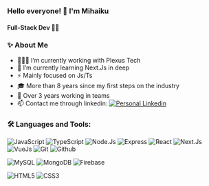 ### Hello everyone! 👋 I'm Mihaiku
#### Full-Stack Dev 👨‍💻

### ✨ About Me

-   👨🏽‍💻 I’m currently working with Plexus Tech
-   🌱 I’m currently learning Next.Js in deep
-   ⚡ Mainly focused on Js/Ts
-   🎓 More than 8 years since my first steps on the industry
-   👯 Over 3 years working in teams
-   📫 Contact me through linkedin: <a href="https://www.linkedin.com/in/jlbaquerinrojo/">![Personal Linkedin](https://img.shields.io/badge/Linkedin-blue?style=social&logo=Linkedin&link=https%3A%2F%2Fwww.linkedin.com%2Fin%2Fjlbaquerinrojo%2F)</a>

### 🛠️ Languages and Tools:
![JavaScript](https://img.shields.io/badge/JavaScript-grey?style=for-the-badge&logo=javascript)
![TypeScript](https://img.shields.io/badge/TypeScript-grey?style=for-the-badge&logo=TypeScript)
![Node.Js](https://img.shields.io/badge/NodeJs-grey?style=for-the-badge&logo=Node.js)
![Express](https://img.shields.io/badge/Express-grey?style=for-the-badge&logo=Express)
![React](https://img.shields.io/badge/React-grey?style=for-the-badge&logo=React)
![Next.Js](https://img.shields.io/badge/Next.Js-grey?style=for-the-badge&logo=Next.js)
![VueJs](https://img.shields.io/badge/Vue.Js-grey?style=for-the-badge&logo=Vue.js)
![Git](https://img.shields.io/badge/Git-grey?style=for-the-badge&logo=Git)
![Github](https://img.shields.io/badge/Github-grey?style=for-the-badge&logo=Github)


![MySQL](https://img.shields.io/badge/MySQL-%235b9b63?style=for-the-badge&logo=MySQL&logoColor=black)
![MongoDB](https://img.shields.io/badge/MongoDB-%235b9b63?style=for-the-badge&logo=MongoDb&logoColor=black)
![Firebase](https://img.shields.io/badge/FireBase-%235b9b63?style=for-the-badge&logo=firebase)

![HTML5](https://img.shields.io/badge/HTML-white?style=for-the-badge&logo=html5)
![CSS3](https://img.shields.io/badge/css3-white?style=for-the-badge&logo=CSS3&logoColor=black)



<!--
**iMihaiku/iMihaiku** is a ✨ _special_ ✨ repository because its `README.md` (this file) appears on your GitHub profile.

Here are some ideas to get you started:

- 🔭 I’m currently working on ...
- 🌱 I’m currently learning ...
- 👯 I’m looking to collaborate on ...
- 🤔 I’m looking for help with ...
- 💬 Ask me about ...
- 📫 How to reach me: ...
- 😄 Pronouns: ...
- ⚡ Fun fact: ...
-->
